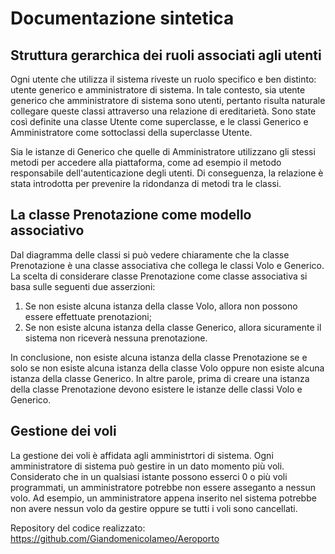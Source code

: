 # Documentazione sintetica
## Struttura gerarchica dei ruoli associati agli utenti

Ogni utente che utilizza il sistema riveste un ruolo specifico e ben distinto: utente generico e amministratore di sistema. In tale contesto, sia utente generico che amministratore di sistema sono utenti, pertanto risulta naturale collegare queste classi attraverso una relazione di ereditarietà. Sono state così definite una classe Utente come superclasse, e le classi Generico e Amministratore come sottoclassi della superclasse Utente.

Sia le istanze di Generico che quelle di Amministratore utilizzano gli stessi metodi per accedere alla piattaforma, come ad esempio il metodo responsabile dell'autenticazione degli utenti. Di conseguenza, la relazione è stata introdotta per prevenire la ridondanza di metodi tra le classi.

## La classe Prenotazione come modello associativo

Dal diagramma delle classi si può vedere chiaramente che la classe Prenotazione è una classe associativa che collega le classi Volo e Generico. La scelta di considerare classe Prenotazione come classe associativa si basa sulle seguenti due asserzioni:
  1) Se non esiste alcuna istanza della classe Volo, allora non possono essere effettuate prenotazioni;
  2) Se non esiste alcuna istanza della classe Generico, allora sicuramente il sistema non riceverà nessuna prenotazione.

In conclusione, non esiste alcuna istanza della classe Prenotazione se e solo se non esiste alcuna istanza della classe Volo oppure non esiste alcuna istanza della classe Generico. In altre parole, prima di creare una istanza della classe Prenotazione devono esistere le istanze delle classi Volo e Generico.

## Gestione dei voli

La gestione dei voli è affidata agli amministrtori di sistema. Ogni amministratore di sistema può gestire in un dato momento più voli. Considerato che in un qualsiasi istante possono esserci 0 o più voli programmati, un amministratore potrebbe non essere asseganto a nessun volo. Ad esempio, un amministratore appena inserito nel sistema potrebbe non avere nessun volo da gestire oppure se tutti i voli sono cancellati.

Repository del codice realizzato: https://github.com/GiandomenicoIameo/Aeroporto
